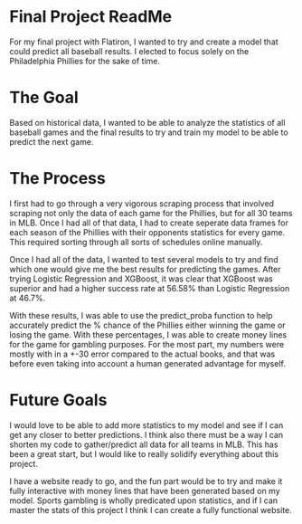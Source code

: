 # Final Project ReadMe

For my final project with Flatiron, I wanted to try and create a model that could predict all baseball results. I elected to focus solely on the Philadelphia Phillies for the sake of time. 

# The Goal
Based on historical data, I wanted to be able to analyze the statistics of all baseball games and the final results to try and train my model to be able to predict the next game. 

# The Process
I first had to go through a very vigorous scraping process that involved scraping not only the data of each game for the Phillies, but for all 30 teams in MLB. Once I had all of that data, I had to create seperate data frames for each season of the Phillies with their opponents statistics for every game. This required sorting through all sorts of schedules online manually. 

Once I had all of the data, I wanted to test several models to try and find which one would give me the best results for predicting the games. After trying Logistic Regression and XGBoost, it was clear that XGBoost was superior and had a higher success rate at 56.58% than Logistic Regression at 46.7%. 

With these results, I was able to use the predict_proba function to help accurately predict the % chance of the Phillies either winning the game or losing the game. With these percentages, I was able to create money lines for the game for gambling purposes. For the most part, my numbers were mostly with in a +-30 error compared to the actual books, and that was before even taking into account a human generated advantage for myself. 

# Future Goals
I would love to be able to add more statistics to my model and see if I can get any closer to better predictions. I think also there must be a way I can shorten my code to gather/predict all data for all teams in MLB. This has been a great start, but I would like to really solidify everything about this project.

I have a website ready to go, and the fun part would be to try and make it fully interactive with money lines that have been generated based on my model. Sports gambling is wholly predicated upon statistics, and if I can master the stats of this project I think I can create a fully functional website. 